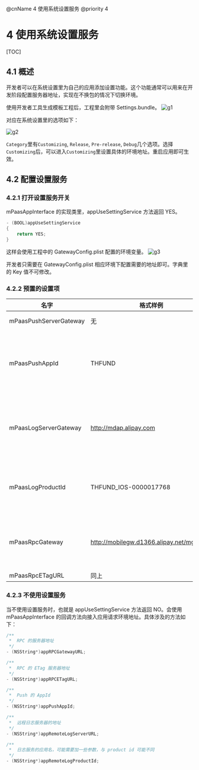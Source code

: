 @cnName 4 使用系统设置服务
@priority 4

# 4 使用系统设置服务
[TOC]
## 4.1 概述

开发者可以在系统设置里为自己的应用添加设置功能。这个功能通常可以用来在开发阶段配置服务器地址，实现在不换包的情况下切换环境。

使用开发者工具生成模板工程后，工程里会附带 Settings.bundle。
![g1](https://t.alipayobjects.com/images/rmsweb/T1c9dhXftgXXXXXXXX.png)

对应在系统设置里的选项如下：

![g2](https://t.alipayobjects.com/images/rmsweb/T14m8hXfVXXXXXXXXX.png)

`Category`里有`Customizing`, `Release`, `Pre-release`, `Debug`几个选项。选择`Customizing`后，可以进入`Customizing`里设置具体的环境地址。重启应用即可生效。

## 4.2 配置设置服务

### 4.2.1 打开设置服务开关

mPaasAppInterface 的实现类里，appUseSettingService 方法返回 YES。
```C
- (BOOL)appUseSettingService
{
    return YES;
}
```
这样会使用工程中的 GatewayConfig.plist 配置的环境变量。
![g3](https://t.alipayobjects.com/images/rmsweb/T1R9phXehfXXXXXXXX.png)

开发者只需要在 GatewayConfig.plist 相应环境下配置需要的地址即可。字典里的 Key 值不可修改。

### 4.2.2 预置的设置项

|名字|格式样例|含义|
|-|-|-|
| mPaasPushServerGateway |无|暂时无用，可忽略或删除|
| mPaasPushAppId | THFUND | Push 服务应用 ID，与 Android 相同，不带平台信息。与 Appkey 不同。|
| mPaasLogServerGateway | http://mdap.alipay.com |日志服务器地址，这个地址是埋点，Crash 上报，用户诊断系统的服务器地址。|
| mPaasLogProductId | THFUND_IOS-0000017768 |日志服务应用 ID，通常为带平台的 Appkey 与 WorkspaceId 拼成。|
| mPaasRpcGateway | http://mobilegw.d1366.alipay.net/mgw.htm | RPC 服务网关地址，线上应该为 https，开发调试可以使用 http。|
| mPaasRpcETagURL |同上|同上|

### 4.2.3 不使用设置服务

当不使用设置服务时，也就是 appUseSettingService 方法返回 NO。会使用 mPaasAppInterface 的回调方法向接入应用请求环境地址。具体涉及的方法如下：
```C
/**
 *  RPC 的服务器地址
 */
- (NSString*)appRPCGatewayURL;

/**
 *  RPC 的 ETag 服务器地址
 */
- (NSString*)appRPCETagURL;

/**
 *  Push 的 AppId
 */
- (NSString*)appPushAppId;

/**
 *  远程日志服务器的地址
 */
- (NSString*)appRemoteLogServerURL;

/**
 *  日志服务的应用名，可能需要加一些参数，与 product id 可能不同
 */
- (NSString*)appRemoteLogProductId;
```